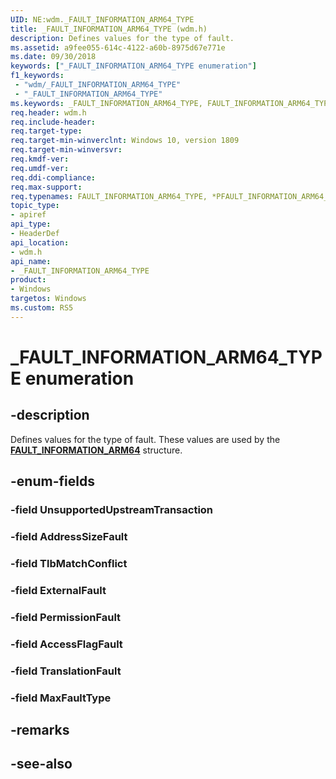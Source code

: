 ```yaml
---
UID: NE:wdm._FAULT_INFORMATION_ARM64_TYPE
title: _FAULT_INFORMATION_ARM64_TYPE (wdm.h)
description: Defines values for the type of fault. 
ms.assetid: a9fee055-614c-4122-a60b-8975d67e771e
ms.date: 09/30/2018
keywords: ["_FAULT_INFORMATION_ARM64_TYPE enumeration"]
f1_keywords:
 - "wdm/_FAULT_INFORMATION_ARM64_TYPE"
 - "_FAULT_INFORMATION_ARM64_TYPE"
ms.keywords: _FAULT_INFORMATION_ARM64_TYPE, FAULT_INFORMATION_ARM64_TYPE, *PFAULT_INFORMATION_ARM64_TYPE, 
req.header: wdm.h
req.include-header:
req.target-type:
req.target-min-winverclnt: Windows 10, version 1809
req.target-min-winversvr:
req.kmdf-ver:
req.umdf-ver:
req.ddi-compliance:
req.max-support:
req.typenames: FAULT_INFORMATION_ARM64_TYPE, *PFAULT_INFORMATION_ARM64_TYPE
topic_type: 
- apiref
api_type: 
- HeaderDef
api_location: 
- wdm.h
api_name: 
- _FAULT_INFORMATION_ARM64_TYPE
product:
- Windows
targetos: Windows
ms.custom: RS5
---
```


# _FAULT_INFORMATION_ARM64_TYPE enumeration

## -description
Defines values for the type of fault. These values are used by the [**FAULT_INFORMATION_ARM64**](ns-wdm-_fault_information_arm64.md) structure.


## -enum-fields

### -field UnsupportedUpstreamTransaction 
### -field AddressSizeFault 
### -field TlbMatchConflict 
### -field ExternalFault 
### -field PermissionFault 
### -field AccessFlagFault 
### -field TranslationFault 
### -field MaxFaultType 

## -remarks

## -see-also
